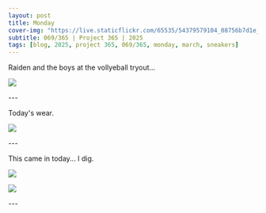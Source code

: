 ```yaml
---
layout: post
title: Monday
cover-img: "https://live.staticflickr.com/65535/54379579104_08756b7d1e_h.jpg"
subtitle: 069/365 | Project 365 | 2025
tags: [blog, 2025, project 365, 069/365, monday, march, sneakers]
---
```

<style>
  .intro-header.big-img {
    background-position:center; 
  }
</style>
Raiden and the boys at the vollyeball tryout...
<p class="post-img-wrap">
  <img src="https://live.staticflickr.com/65535/54379374156_67d54de380_h.jpg">
</p>
---

Today's wear.
<p class="post-img-wrap">
  <img src="https://live.staticflickr.com/65535/54379371774_00c5e76697_h.jpg">
</p>
---

This came in today... I dig.
<p class="post-img-wrap">
  <img src="https://live.staticflickr.com/65535/54379371864_c9c950e93e_h.jpg">
</p>
<p class="post-img-wrap">
  <img src="https://live.staticflickr.com/65535/54379769845_f7e218aeaf_h.jpg">
</p>
---
